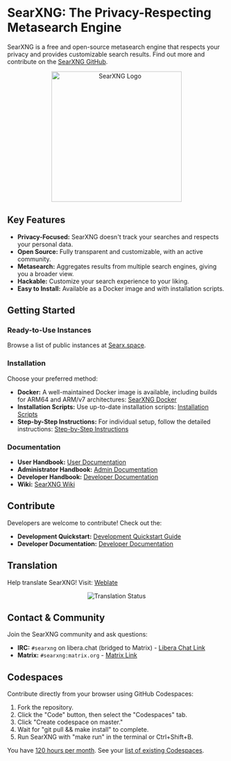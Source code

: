 <!-- SPDX-License-Identifier: AGPL-3.0-or-later -->

# SearXNG: The Privacy-Respecting Metasearch Engine

SearXNG is a free and open-source metasearch engine that respects your privacy and provides customizable search results.  Find out more and contribute on the [SearXNG GitHub](https://github.com/searxng/searxng).

<p align="center">
  <img src="https://raw.githubusercontent.com/searxng/searxng/master/client/simple/src/brand/searxng.svg" alt="SearXNG Logo" width="300">
</p>

## Key Features

*   **Privacy-Focused:** SearXNG doesn't track your searches and respects your personal data.
*   **Open Source:** Fully transparent and customizable, with an active community.
*   **Metasearch:** Aggregates results from multiple search engines, giving you a broader view.
*   **Hackable:** Customize your search experience to your liking.
*   **Easy to Install:**  Available as a Docker image and with installation scripts.

## Getting Started

### Ready-to-Use Instances

Browse a list of public instances at [Searx.space](https://searx.space).

### Installation

Choose your preferred method:

*   **Docker:** A well-maintained Docker image is available, including builds for ARM64 and ARM/v7 architectures: [SearXNG Docker](https://github.com/searxng/searxng-docker)
*   **Installation Scripts:**  Use up-to-date installation scripts: [Installation Scripts](https://docs.searxng.org/admin/installation-scripts.html)
*   **Step-by-Step Instructions:** For individual setup, follow the detailed instructions: [Step-by-Step Instructions](https://docs.searxng.org/admin/installation-searxng.html)

### Documentation

*   **User Handbook:** [User Documentation](https://docs.searxng.org/user)
*   **Administrator Handbook:** [Admin Documentation](https://docs.searxng.org/admin/index.html)
*   **Developer Handbook:** [Developer Documentation](https://docs.searxng.org/dev/index.html)
*   **Wiki:** [SearXNG Wiki](https://github.com/searxng/searxng/wiki)

## Contribute

Developers are welcome to contribute! Check out the:

*   **Development Quickstart:** [Development Quickstart Guide](https://docs.searxng.org/dev/quickstart.html)
*   **Developer Documentation:** [Developer Documentation](https://docs.searxng.org/dev/index.html)

## Translation

Help translate SearXNG!  Visit: [Weblate](https://translate.codeberg.org/projects/searxng/searxng/)

<p align="center">
  <img src="https://translate.codeberg.org/widgets/searxng/-/multi-auto.svg" alt="Translation Status">
</p>

## Contact & Community

Join the SearXNG community and ask questions:

*   **IRC:** `#searxng` on libera.chat (bridged to Matrix) - [Libera Chat Link](https://web.libera.chat/?channel=#searxng)
*   **Matrix:** `#searxng:matrix.org` - [Matrix Link](https://matrix.to/#/#searxng:matrix.org)

## Codespaces

Contribute directly from your browser using GitHub Codespaces:

1.  Fork the repository.
2.  Click the "Code" button, then select the "Codespaces" tab.
3.  Click "Create codespace on master."
4.  Wait for "git pull && make install" to complete.
5.  Run SearXNG with "make run" in the terminal or Ctrl+Shift+B.

You have [120 hours per month](https://github.com/settings/billing).  See your [list of existing Codespaces](https://github.com/codespaces).